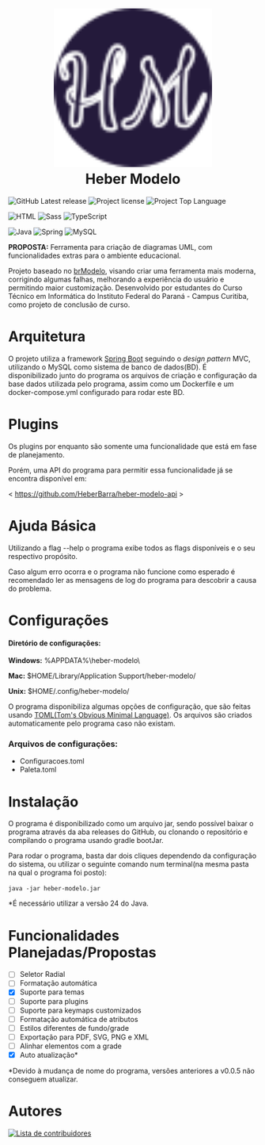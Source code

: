 <h1 style="text-align: center" align="center">
    <img src="logo.svg" style="width: 20rem" alt="logo do projeto"><br/>
    Heber Modelo
</h1>

![GitHub Latest release](https://img.shields.io/github/v/release/HeberBarra/heber-modelo?logo=github&label=Release)
![Project license](https://img.shields.io/github/license/HeberBarra/heber-modelo?logo=github&label=License)
![Project Top Language](https://img.shields.io/github/languages/top/HeberBarra/heber-modelo?logo=openjdk&label=Java)

![HTML](https://img.shields.io/badge/HTML5-E34F26?style=for-the-badge&logo=html5&logoColor=white)
![Sass](https://img.shields.io/badge/Scss-CC6699?style=for-the-badge&logo=sass&logoColor=white)
![TypeScript](https://img.shields.io/badge/TypeScript-007ACC.svg?style=for-the-badge&logo=TypeScript&logoColor=white)

![Java](https://img.shields.io/badge/Java-ED8B00.svg?style=for-the-badge&logo=openjdk&logoColor=white)
![Spring](https://img.shields.io/badge/spring-6DB33F.svg?style=for-the-badge&logo=spring&logoColor=white)
![MySQL](https://img.shields.io/badge/mysql-4479A1.svg?style=for-the-badge&logo=mysql&logoColor=white)

<b>PROPOSTA:</b> Ferramenta para criação de diagramas UML, com funcionalidades extras para o ambiente educacional.

Projeto baseado no [brModelo](https://github.com/chcandido/brModelo), visando criar uma ferramenta mais moderna,
corrigindo algumas falhas, melhorando a experiência do usuário e permitindo maior customização.
Desenvolvido por estudantes do Curso Técnico em Informática do Instituto Federal do Paraná - Campus Curitiba, como
projeto de conclusão de curso.

# Arquitetura

O projeto utiliza a framework [Spring Boot](https://spring.io/projects/spring-boot) seguindo o _design pattern_ MVC,
utilizando o MySQL como sistema de banco de dados(BD). É disponibilizado junto do programa os arquivos de criação e
configuração da base dados utilizada pelo programa, assim como um Dockerfile e um docker-compose.yml configurado
para rodar este BD.

# Plugins

Os plugins por enquanto são somente uma funcionalidade que está em fase de planejamento.

Porém, uma API do programa para permitir essa funcionalidade já se encontra disponível em:

&lt; https://github.com/HeberBarra/heber-modelo-api &gt;

# Ajuda Básica

Utilizando a flag --help o programa exibe todos as flags disponíveis e o seu respectivo propósito.

Caso algum erro ocorra e o programa não funcione como esperado é recomendado ler as mensagens de log do programa
para descobrir a causa do problema.

# Configurações

#### Diretório de configurações:

**Windows:** %APPDATA%\\heber-modelo\\

**Mac:** $HOME/Library/Application Support/heber-modelo/

**Unix:** $HOME/.config/heber-modelo/

O programa disponibiliza algumas opções de configuração, que são feitas
usando [TOML(Tom's Obvious Minimal Language)](https://toml.io/en/). Os arquivos são criados automaticamente pelo
programa caso não existam.

### Arquivos de configurações:

* Configuracoes.toml
* Paleta.toml

# Instalação

O programa é disponibilizado como um arquivo jar, sendo possível baixar o programa através da aba releases do GitHub, ou
clonando o repositório e compilando o programa usando gradle bootJar.

Para rodar o programa, basta dar dois cliques dependendo da configuração do sistema, ou utilizar o seguinte comando
num terminal(na mesma pasta na qual o programa foi posto):

```java -jar heber-modelo.jar```

*É necessário utilizar a versão 24 do Java.

# Funcionalidades Planejadas/Propostas

- [ ] Seletor Radial
- [ ] Formatação automática
- [x] Suporte para temas
- [ ] Suporte para plugins
- [ ] Suporte para keymaps customizados
- [ ] Formatação automática de atributos
- [ ] Estilos diferentes de fundo/grade
- [ ] Exportação para PDF, SVG, PNG e XML
- [ ] Alinhar elementos com a grade
- [x] Auto atualização*

\*Devido à mudança de nome do programa, versões anteriores a v0.0.5 não conseguem atualizar.

# Autores

<a href="https://github.com/HeberBarra/heber-modelo/graphs/contributors">
    <img src="https://contributors-img.web.app/image?repo=HeberBarra/heber-modelo&max=500" alt="Lista de contribuidores" width="40%"
</a>
